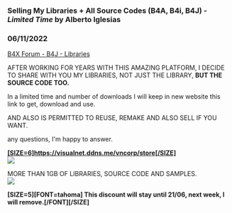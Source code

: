### Selling My Libraries + All Source Codes (B4A, B4i, B4J) - *Limited Time* by Alberto Iglesias
### 06/11/2022
[B4X Forum - B4J - Libraries](https://www.b4x.com/android/forum/threads/139764/)

AFTER WORKING FOR YEARS WITH THIS AMAZING PLATFORM, I DECIDE TO SHARE WITH YOU MY LIBRARIES, NOT JUST THE LIBRARY, **BUT THE SOURCE CODE TOO.**  
  
In a limited time and number of downloads I will keep in new website this link to get, download and use.  
  
AND ALSO IS PERMITTED TO REUSE, REMAKE AND ALSO SELL IF YOU WANT.  
  
any questions, I'm happy to answer.  
  
[**[SIZE=6]<https://visualnet.ddns.me/vncorp/store>[/SIZE]**](https://visualnet.ddns.me/vncorp/store)  
[![](https://www.b4x.com/android/forum/attachments/127694)](https://visualnet.ddns.me/vncorp/store)  
  
MORE THAN 1GB OF LIBRARIES, SOURCE CODE AND SAMPLES.  
![](https://www.b4x.com/android/forum/attachments/127695)  
  
**[SIZE=5][FONT=tahoma] This discount will stay until 21/06, next week, I will remove.[/FONT][/SIZE]**